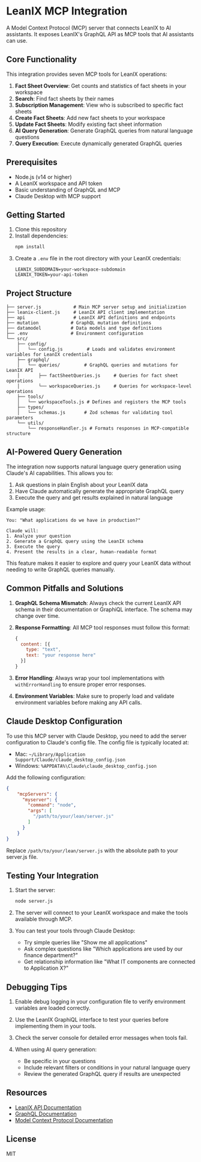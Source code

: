# LeanIX MCP Integration

A Model Context Protocol (MCP) server that connects LeanIX to AI assistants. It exposes LeanIX's GraphQL API as MCP tools that AI assistants can use.

## Core Functionality

This integration provides seven MCP tools for LeanIX operations:

1. **Fact Sheet Overview**: Get counts and statistics of fact sheets in your workspace
2. **Search**: Find fact sheets by their names
3. **Subscription Management**: View who is subscribed to specific fact sheets
4. **Create Fact Sheets**: Add new fact sheets to your workspace
5. **Update Fact Sheets**: Modify existing fact sheet information
6. **AI Query Generation**: Generate GraphQL queries from natural language questions
7. **Query Execution**: Execute dynamically generated GraphQL queries

## Prerequisites

- Node.js (v14 or higher)
- A LeanIX workspace and API token
- Basic understanding of GraphQL and MCP
- Claude Desktop with MCP support

## Getting Started

1. Clone this repository
2. Install dependencies:
   ```bash
   npm install
   ```
3. Create a `.env` file in the root directory with your LeanIX credentials:
   ```
   LEANIX_SUBDOMAIN=your-workspace-subdomain
   LEANIX_TOKEN=your-api-token
   ```

## Project Structure

```
├── server.js            # Main MCP server setup and initialization
├── leanix-client.js     # LeanIX API client implementation
├── api                  # LeanIX API definitions and endpoints
├── mutation            # GraphQL mutation definitions
├── datamodel           # Data models and type definitions
├── .env                # Environment configuration
└── src/
    ├── config/
    │   └── config.js         # Loads and validates environment variables for LeanIX credentials
    ├── graphql/
    │   └── queries/         # GraphQL queries and mutations for LeanIX API
    │       ├── factSheetQueries.js     # Queries for fact sheet operations
    │       └── workspaceQueries.js     # Queries for workspace-level operations
    ├── tools/
    │   └── workspaceTools.js # Defines and registers the MCP tools
    ├── types/
    │   └── schemas.js       # Zod schemas for validating tool parameters
    └── utils/
        └── responseHandler.js # Formats responses in MCP-compatible structure
```

## AI-Powered Query Generation

The integration now supports natural language query generation using Claude's AI capabilities. This allows you to:

1. Ask questions in plain English about your LeanIX data
2. Have Claude automatically generate the appropriate GraphQL query
3. Execute the query and get results explained in natural language

Example usage:
```
You: "What applications do we have in production?"

Claude will:
1. Analyze your question
2. Generate a GraphQL query using the LeanIX schema
3. Execute the query
4. Present the results in a clear, human-readable format
```

This feature makes it easier to explore and query your LeanIX data without needing to write GraphQL queries manually.

## Common Pitfalls and Solutions

1. **GraphQL Schema Mismatch**: Always check the current LeanIX API schema in their documentation or GraphiQL interface. The schema may change over time.

2. **Response Formatting**: All MCP tool responses must follow this format:
   ```javascript
   {
     content: [{
       type: "text",
       text: "your response here"
     }]
   }
   ```

3. **Error Handling**: Always wrap your tool implementations with `withErrorHandling` to ensure proper error responses.

4. **Environment Variables**: Make sure to properly load and validate environment variables before making any API calls.

## Claude Desktop Configuration

To use this MCP server with Claude Desktop, you need to add the server configuration to Claude's config file. The config file is typically located at:
- Mac: `~/Library/Application Support/Claude/claude_desktop_config.json`
- Windows: `%APPDATA%\Claude\claude_desktop_config.json`

Add the following configuration:

```json
{
    "mcpServers": {
      "myserver": {
        "command": "node",
        "args": [
          "/path/to/your/lean/server.js"
        ]
      }
    }
}
```

Replace `/path/to/your/lean/server.js` with the absolute path to your server.js file.

## Testing Your Integration

1. Start the server:
   ```bash
   node server.js
   ```

2. The server will connect to your LeanIX workspace and make the tools available through MCP.

3. You can test your tools through Claude Desktop:
   - Try simple queries like "Show me all applications"
   - Ask complex questions like "Which applications are used by our finance department?"
   - Get relationship information like "What IT components are connected to Application X?"

## Debugging Tips

1. Enable debug logging in your configuration file to verify environment variables are loaded correctly.

2. Use the LeanIX GraphiQL interface to test your queries before implementing them in your tools.

3. Check the server console for detailed error messages when tools fail.

4. When using AI query generation:
   - Be specific in your questions
   - Include relevant filters or conditions in your natural language query
   - Review the generated GraphQL query if results are unexpected

## Resources

- [LeanIX API Documentation](https://docs-eam.leanix.net/reference/graphql-api)
- [GraphQL Documentation](https://graphql.org/learn/)
- [Model Context Protocol Documentation](https://modelcontextprotocol.github.io/)

## License

MIT 